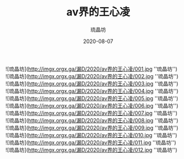 ﻿---
layout: post
title:  "av界的王心凌"
description: av界的王心凌，12P
date:   2020-08-07
categories: 琉晶坊
img: imgx.orgx.ga/漏D/2020/av界的王心凌/000.jpg
author: 琉晶坊
---


![琉晶坊](http://imgx.orgx.ga/漏D/2020/av界的王心凌/001.jpg ''琉晶坊'') <br>
![琉晶坊](http://imgx.orgx.ga/漏D/2020/av界的王心凌/002.jpg ''琉晶坊'') <br>
![琉晶坊](http://imgx.orgx.ga/漏D/2020/av界的王心凌/003.jpg ''琉晶坊'') <br>
![琉晶坊](http://imgx.orgx.ga/漏D/2020/av界的王心凌/004.jpg ''琉晶坊'') <br>
![琉晶坊](http://imgx.orgx.ga/漏D/2020/av界的王心凌/005.jpg ''琉晶坊'') <br>
![琉晶坊](http://imgx.orgx.ga/漏D/2020/av界的王心凌/006.jpg ''琉晶坊'') <br>
![琉晶坊](http://imgx.orgx.ga/漏D/2020/av界的王心凌/007.jpg ''琉晶坊'') <br>
![琉晶坊](http://imgx.orgx.ga/漏D/2020/av界的王心凌/008.jpg ''琉晶坊'') <br>
![琉晶坊](http://imgx.orgx.ga/漏D/2020/av界的王心凌/009.jpg ''琉晶坊'') <br>
![琉晶坊](http://imgx.orgx.ga/漏D/2020/av界的王心凌/010.jpg ''琉晶坊'') <br>
![琉晶坊](http://imgx.orgx.ga/漏D/2020/av界的王心凌/011.jpg ''琉晶坊'') <br>
![琉晶坊](http://imgx.orgx.ga/漏D/2020/av界的王心凌/012.jpg ''琉晶坊'') <br>

